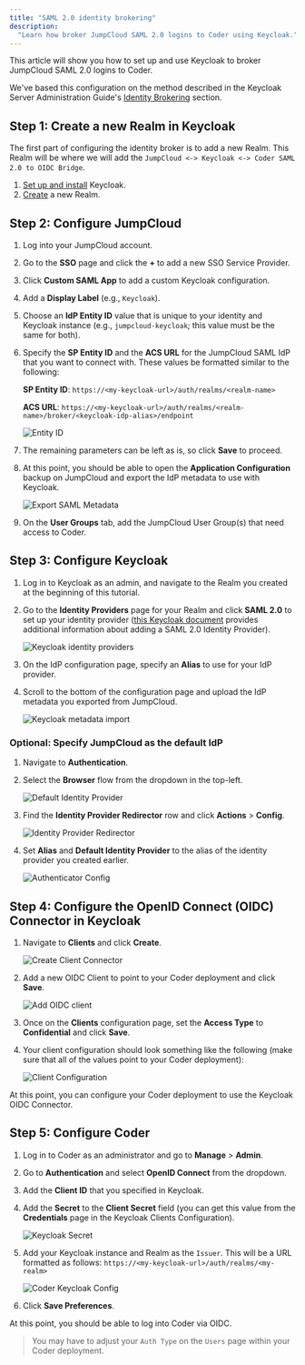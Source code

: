 ```yaml
---
title: "SAML 2.0 identity brokering"
description:
  "Learn how broker JumpCloud SAML 2.0 logins to Coder using Keycloak."
---
```


This article will show you how to set up and use Keycloak to broker JumpCloud
SAML 2.0 logins to Coder.

We've based this configuration on the method described in the Keycloak Server
Administration Guide's
[Identity Brokering](https://www.keycloak.org/docs/latest/server_admin/#_identity_broker)
section.

## Step 1: Create a new Realm in Keycloak

The first part of configuring the identity broker is to add a new Realm. This
Realm will be where we will add the
`JumpCloud <-> Keycloak <-> Coder SAML 2.0 to OIDC Bridge`.

1. [Set up and install](https://www.keycloak.org/getting-started) Keycloak.
1. [Create](https://www.keycloak.org/docs/latest/getting_started/#creating-a-realm)
   a new Realm.

## Step 2: Configure JumpCloud

1. Log into your JumpCloud account.

1. Go to the **SSO** page and click the **+** to add a new SSO Service Provider.

1. Click **Custom SAML App** to add a custom Keycloak configuration.

1. Add a **Display Label** (e.g., `Keycloak`).

1. Choose an **IdP Entity ID** value that is unique to your identity and
   Keycloak instance (e.g., `jumpcloud-keycloak`; this value must be the same
   for both).

1. Specify the **SP Entity ID** and the **ACS URL** for the JumpCloud SAML IdP
   that you want to connect with. These values be formatted similar to the
   following:

   **SP Entity ID**: `https://<my-keycloak-url>/auth/realms/<realm-name>`

   **ACS URL**:
   `https://<my-keycloak-url>/auth/realms/<realm-name>/broker/<keycloak-idp-alias>/endpoint`

   ![Entity ID](../../assets/guides/deployments/SAML-config-1.png)

1. The remaining parameters can be left as is, so click **Save** to proceed.

1. At this point, you should be able to open the **Application Configuration**
   backup on JumpCloud and export the IdP metadata to use with Keycloak.

   ![Export SAML Metadata](../../assets/guides/deployments/SAML-config-2.png)

1. On the **User Groups** tab, add the JumpCloud User Group(s) that need access
   to Coder.

## Step 3: Configure Keycloak

1. Log in to Keycloak as an admin, and navigate to the Realm you created at the
   beginning of this tutorial.

1. Go to the **Identity Providers** page for your Realm and click **SAML 2.0**
   to set up your identity provider
   ([this Keycloak document](https://www.keycloak.org/docs/latest/server_admin/#saml-v2-0-identity-providers)
   provides additional information about adding a SAML 2.0 Identity Provider).

   ![Keycloak identity providers](../../assets/guides/deployments/SAML-config-3.png)

1. On the IdP configuration page, specify an **Alias** to use for your IdP
   provider.

1. Scroll to the bottom of the configuration page and upload the IdP metadata
   you exported from JumpCloud.

   ![Keycloak metadata import](../../assets/guides/deployments/SAML-config-4.png)

### Optional: Specify JumpCloud as the default IdP

1. Navigate to **Authentication**.

1. Select the **Browser** flow from the dropdown in the top-left.

   ![Default Identity Provider](../../assets/guides/deployments/SAML-config-5.png)

1. Find the **Identity Provider Redirector** row and click **Actions** >
   **Config**.

   ![Identity Provider Redirector](../../assets/guides/deployments/SAML-config-6.png)

1. Set **Alias** and **Default Identity Provider** to the alias of the identity
   provider you created earlier.

   ![Authenticator Config](../../assets/guides/deployments/SAML-config-7.png)

## Step 4: Configure the OpenID Connect (OIDC) Connector in Keycloak

1. Navigate to **Clients** and click **Create**.

   ![Create Client Connector](../../assets/guides/deployments/SAML-config-8.png)

1. Add a new OIDC Client to point to your Coder deployment and click **Save**.

   ![Add OIDC client](../../assets/guides/deployments/SAML-config-9.png)

1. Once on the **Clients** configuration page, set the **Access Type** to
   **Confidential** and click **Save**.

1. Your client configuration should look something like the following (make sure
   that all of the values point to your Coder deployment):

   ![Client Configuration](../../assets/guides/deployments/SAML-config-10.png)

At this point, you can configure your Coder deployment to use the Keycloak OIDC
Connector.

## Step 5: Configure Coder

1. Log in to Coder as an administrator and go to **Manage** > **Admin**.

1. Go to **Authentication** and select **OpenID Connect** from the dropdown.

1. Add the **Client ID** that you specified in Keycloak.

1. Add the **Secret** to the **Client Secret** field (you can get this value
   from the **Credentials** page in the Keycloak Clients Configuration).

   ![Keycloak Secret](../../assets/guides/deployments/SAML-config-11.png)

1. Add your Keycloak instance and Realm as the `Issuer`. This will be a URL
   formatted as follows: `https://<my-keycloak-url>/auth/realms/<my-realm>`

   ![Coder Keycloak Config](../../assets/guides/deployments/keycloak-coder-config.png)

1. Click **Save Preferences**.

At this point, you should be able to log into Coder via OIDC.

> You may have to adjust your `Auth Type` on the `Users` page within your Coder
> deployment.

